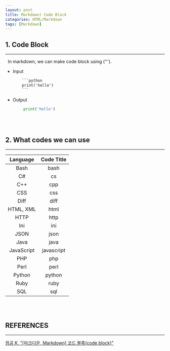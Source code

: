 ```yaml
---
layout: post
title: Markdown) Code Block
categories: HTML/Markdown
tags: [Markdown]
---
```

## 1. Code Block
<hr>
&nbsp;&nbsp;In markdown, we can make code block using (''').

- Input
    ```html
        ```python
        print('hello')
        ```
    ```
- Output
```python
        print('hello')
```

<br/><br/>

## 2. What codes we can use
<hr>

|Language|Code Title|
|:---:|:---:|
|Bash|bash|
|C#|cs|
|C++|cpp|
|CSS|css|
|Diff|diff|
|HTML, XML|html|
|HTTP|http|
|Ini|ini|
|JSON|json|
|Java|java|
|JavaScript|javascript|
|PHP|php|
|Perl|perl|
|Python|python|
|Ruby|ruby|
|SQL|sql|

<br/><br/>

## REFERENCES
<hr>

<a href = "https://computer-science-student.tistory.com/366">컴공 K, "[마크다운, Markdown] 코드 블록(code block)"</a>
